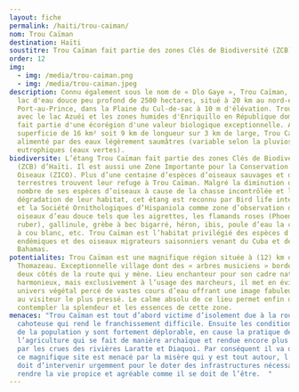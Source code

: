 ```yaml
---
layout: fiche
permalink: /haiti/trou-caiman/
nom: Trou Caïman
destination: Haïti
soustitre: Trou Caïman fait partie des zones Clés de Biodiversité (ZCB) d’Haïti
order: 12
img:
  - img: /media/trou-caiman.png
  - img: /media/trou-caiman.jpeg
description: Connu également sous le nom de « Dlo Gaye », Trou Caïman, est un
  lac d'eau douce peu profond de 2500 hectares, situé à 20 km au nord-est de
  Port-au-Prince, dans la Plaine du Cul-de-sac à 10 m d'élévation. Trou Caïman,
  avec le lac Azuéi et les zones humides d'Enriquillo en République dominicaine,
  fait partie d'une écorégion d'une valeur biologique exceptionnelle. Avec une
  superficie de 16 km² soit 9 km de longueur sur 3 km de large, Trou Caïman est
  alimenté par des eaux légèrement saumâtres (variable selon la pluviosité) et
  eutrophiques (eaux vertes).
biodiversite: L’étang Trou Caïman fait partie des zones Clés de Biodiversité
  (ZCB) d’Haïti. Il est aussi une Zone Importante pour la Conservation des
  Oiseaux (ZICO). Plus d’une centaine d’espèces d’oiseaux sauvages et d'oiseaux
  terrestres trouvent leur refuge à Trou Caïman. Malgré la diminution de bon
  nombre de ses espèces d’oiseaux à cause de la chasse incontrôlée et la
  dégradation de leur habitat, cet étang est reconnu par Bird life international
  et la Société Ornithologiques d’Hispaniola comme zone d’observation des
  oiseaux d’eau douce tels que les aigrettes, les flamands roses (Phoenicopterus
  ruber), gallinule, grèbe à bec bigarré, héron, ibis, poule d’eau la corneille
  à cou blanc, etc. Trou Caïman est l’habitat privilégié des espèces d’oiseaux
  endémiques et des oiseaux migrateurs saisonniers venant du Cuba et des
  Bahamas.
potentialites: Trou Caïman est une magnifique région située à (12) km de
  Thomazeau. Exceptionnelle village dont des « arbres musiciens » bordent les
  deux côtés de la route qui y mène. Lieu enchanteur pour son cadre naturel
  harmonieux, mais exclusivement à l’usage des marcheurs, il met en évidence un
  univers végétal percé de vastes cours d’eau offrant une image fabuleuse, même
  au visiteur le plus pressé. Le calme absolu de ce lieu permet enfin de
  contempler la splendeur et les essences de cette zone.
menaces: "Trou Caïman est tout d’abord victime d’isolement due à la route
  cahoteuse qui rend le franchissement difficile. Ensuite les conditions de vie
  de la population y sont fortement déplorable, en cause la pratique de
  l’agriculture qui se fait de manière archaïque et rendue encore plus difficile
  par les crues des rivières Laratte et Diaquoi. Par conséquent il va de soi que
  ce magnifique site est menacé par la misère qui y est tout autour, l’Etat se
  doit d’intervenir urgemment pour le doter des infrastructures nécessaires pour
  rendre la vie propice et agréable comme il se doit de l’être.  "
---
```


